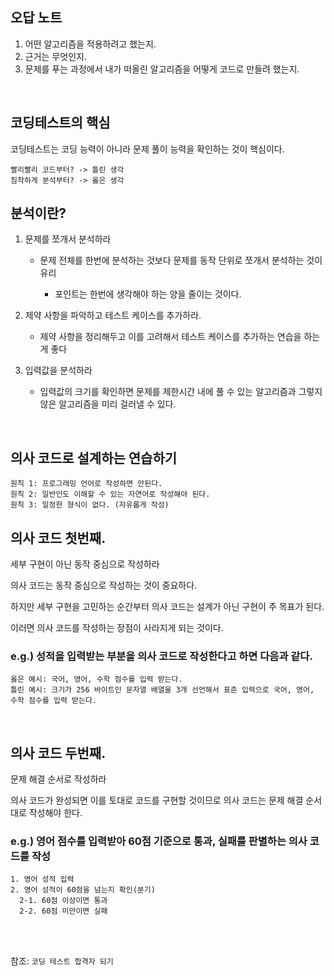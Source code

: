 ## 오답 노트

1. 어떤 알고리즘을 적용하려고 했는지.
2. 근거는 무엇인지.
3. 문제를 푸는 과정에서 내가 떠올린 알고리즘을 어떻게 코드로 만들려 했는지.

<br/>

## 코딩테스트의 핵심

코딩테스트는 코딩 능력이 아니라 문제 풀이 능력을 확인하는 것이 핵심이다.

```
빨리빨리 코드부터? -> 틀린 생각
침착하게 분석부터? -> 옳은 생각
```

## 분석이란?

1. 문제를 쪼개서 분석하라
   - 문제 전체를 한번에 분석하는 것보다 문제를 동작 단위로 쪼개서 분석하는 것이 유리
     
      - 포인트는 한번에 생각해야 하는 양을 줄이는 것이다.
     
2. 제약 사항을 파악하고 테스트 케이스를 추가하라.
   - 제약 사항을 정리해두고 이를 고려해서 테스트 케이스를 추가하는 연습을 하는게 좋다
     
3. 입력값을 분석하라
   - 입력값의 크기를 확인하면 문제를 제한시간 내에 풀 수 있는 알고리즘과 그렇지 않은 알고리즘을 미리 걸러낼 수 있다.

<br/>

## 의사 코드로 설계하는 연습하기

```
원칙 1: 프로그래밍 언어로 작성하면 안된다.
원칙 2: 일반인도 이해할 수 있는 자연어로 작성해야 된다.
원칙 3: 일정한 형식이 없다. (자유롭게 작성)
```

## 의사 코드 첫번째.

세부 구현이 아닌 동작 중심으로 작성하라

의사 코드는 동작 중심으로 작성하는 것이 중요하다.

하지만 세부 구현을 고민하는 순간부터 의사 코드는 설계가 아닌 구현이 주 목표가 된다.

이러면 의사 코드를 작성하는 장점이 사라지게 되는 것이다.

### e.g.) 성적을 입력받는 부분을 의사 코드로 작성한다고 하면 다음과 같다.

```
옳은 예시: 국어, 영어, 수학 점수를 입력 받는다.
틀린 예시: 크기가 256 바이트인 문자열 배열을 3개 선언해서 표준 입력으로 국어, 영어, 수학 점수를 입력 받는다.
```

<br/>

## 의사 코드 두번째.

문제 해결 순서로 작성하라

의사 코드가 완성되면 이를 토대로 코드를 구현할 것이므로 의사 코드는 문제 해결 순서대로 작성해야 한다.

### e.g.) 영어 점수를 입력받아 60점 기준으로 통과, 실패를 판별하는 의사 코드를 작성

```
1. 영어 성적 입력
2. 영어 성적이 60점을 넘는지 확인(분기)
  2-1. 60점 이상이면 통과
  2-2. 60점 미만이면 실패
```

<br/><br/>

참조: `코딩 테스트 합격자 되기`
